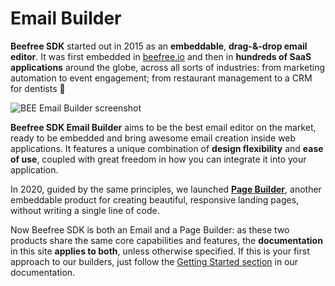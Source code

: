 # Email Builder

**Beefree SDK** started out in 2015 as an **embeddable**, **drag-&-drop email editor**. It was first embedded in [beefree.io](https://beefree.io/?utm\_source=docs\&utm\_medium=website\&utm\_campaign=building-emails-page) and then in **hundreds of SaaS applications** around the globe, across all sorts of industries: from marketing automation to event engagement; from restaurant management to a CRM for dentists 🙂

![BEE Email Builder screenshot](https://docs.beefree.io/wp-content/uploads/2020/05/email\_builder\_2.png)

**Beefree SDK Email Builder** aims to be the best email editor on the market, ready to be embedded and bring awesome email creation inside web applications. It features a unique combination of **design flexibility** and **ease of use**, coupled with great freedom in how you can integrate it into your application.

In 2020, guided by the same principles, we launched [**Page Builder**](page-builder/), another embeddable product for creating beautiful, responsive landing pages, without writing a single line of code.

Now Beefree SDK is both an Email and a Page Builder: as these two products share the same core capabilities and features, the **documentation** in this site **applies to both**, unless otherwise specified. If this is your first approach to our builders, just follow the [Getting Started section](getting-started/installation/) in our documentation.

